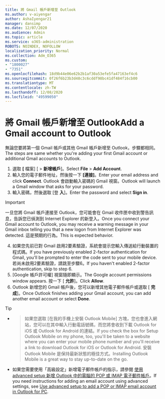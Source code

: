 ```yaml
---
title: 將 Gmail 帳戶新增至 Outlook
ms.author: v-aiyengar
author: AshaIyengar21
manager: dansimp
ms.date: 12/07/2020
ms.audience: Admin
ms.topic: article
ms.service: o365-administration
ROBOTS: NOINDEX, NOFOLLOW
localization_priority: Normal
ms.collection: Adm_O365
ms.custom:
- "1800027"
- "7351"
ms.openlocfilehash: 18d9b44e06e62b2b1af30a53efe5fa47163ef4c6
ms.sourcegitcommit: 0f26f6b23b3d48c3c6cddf98bc41df484f16cb00
ms.translationtype: MT
ms.contentlocale: zh-TW
ms.lasthandoff: 12/08/2020
ms.locfileid: "49599050"
---
```

# <a name="add-a-gmail-account-to-outlook"></a><span data-ttu-id="cad46-102">將 Gmail 帳戶新增至 Outlook</span><span class="sxs-lookup"><span data-stu-id="cad46-102">Add a Gmail account to Outlook</span></span>

<span data-ttu-id="cad46-103">無論您要將第一個 Gmail 帳戶或其他 Gmail 帳戶新增至 Outlook，步驟都相同。</span><span class="sxs-lookup"><span data-stu-id="cad46-103">The steps are same whether you're adding your first Gmail account or additional Gmail accounts to Outlook.</span></span>

1. <span data-ttu-id="cad46-104">選取 **[** 檔案] [  >  **新增帳戶**]。</span><span class="sxs-lookup"><span data-stu-id="cad46-104">Select **File** > **Add Account**.</span></span>
1. <span data-ttu-id="cad46-105">輸入您的電子郵件地址，然後按一下 **[連接]**。</span><span class="sxs-lookup"><span data-stu-id="cad46-105">Enter your email address and click **Connect**.</span></span> <span data-ttu-id="cad46-106">Outlook 會啟動輸入密碼的 Gmail 視窗。</span><span class="sxs-lookup"><span data-stu-id="cad46-106">Outlook will launch a Gmail window that asks for your password.</span></span> 
1. <span data-ttu-id="cad46-107">輸入密碼，然後選取 [登 **入**]。</span><span class="sxs-lookup"><span data-stu-id="cad46-107">Enter the password and select **Sign in**.</span></span>
> [!IMPORTANT]
> <span data-ttu-id="cad46-108">一旦您將 Gmail 帳戶連接至 Outlook，您可能會在 Gmail 收件匣中收到警告訊息，告訴您已偵測到 Internet Explorer 的新登入。</span><span class="sxs-lookup"><span data-stu-id="cad46-108">Once you connect your Gmail account to Outlook, you may receive a warning message in your Gmail inbox telling you that a new logon from Internet Explorer was detected.</span></span> <span data-ttu-id="cad46-109">這是預期的行為。</span><span class="sxs-lookup"><span data-stu-id="cad46-109">This is expected behavior.</span></span>
4. <span data-ttu-id="cad46-110">如果您先前已對 Gmail 啟用2要素驗證，系統會提示您輸入傳送給行動裝置的程式碼。</span><span class="sxs-lookup"><span data-stu-id="cad46-110">If you have previously enabled 2-factor authentication for Gmail, you'll be prompted to enter the code sent to your mobile device.</span></span> <span data-ttu-id="cad46-111">若尚未啟用2要素驗證，請跳至步驟6。</span><span class="sxs-lookup"><span data-stu-id="cad46-111">If you haven't enabled 2-factor authentication, skip to step 6.</span></span>
1. <span data-ttu-id="cad46-112">[Google 帳戶許可權] 視窗隨即顯示。</span><span class="sxs-lookup"><span data-stu-id="cad46-112">The Google account permissions window appears.</span></span> <span data-ttu-id="cad46-113">按一下 [ **允許**]。</span><span class="sxs-lookup"><span data-stu-id="cad46-113">Click **Allow**.</span></span>
1. <span data-ttu-id="cad46-114">Outlook 新增您的 Gmail 帳戶後，您可以新增其他電子郵件帳戶或選取 [ **完成**]。</span><span class="sxs-lookup"><span data-stu-id="cad46-114">Once Outlook finishes adding your Gmail account, you can add another email account or select **Done**.</span></span>
> [!TIP]
- > <span data-ttu-id="cad46-115">如果您選取 [在我的手機上安裝 Outlook Mobile] 方塊，您也會進入網站，您可以在其中輸入行動電話號碼，而您將會收到下載 Outlook for iOS 或 Outlook for Android 的連結。</span><span class="sxs-lookup"><span data-stu-id="cad46-115">If you check the box for Setup Outlook Mobile on my phone, too, you'll be taken to a website where you can enter your mobile phone number and you'll receive a link to download Outlook for iOS or Outlook for Android.</span></span> <span data-ttu-id="cad46-116">安裝 Outlook Mobile 是保持最新狀態的極佳方式。</span><span class="sxs-lookup"><span data-stu-id="cad46-116">Installing Outlook Mobile is a great way to stay up-to-date on the go.</span></span>
- <span data-ttu-id="cad46-117">如果您需要使用「高級設定」新增電子郵件帳戶的指示，請參閱 [使用 advanced setup 新增 Outlook 中的電腦的 POP 或 IMAP 電子郵件帳戶](https://support.microsoft.com/office/change-or-update-email-account-settings-in-outlook-for-windows-560a9065-3c3a-4ec5-a24f-cdb9a8d622a2#bkmk_advanced)。</span><span class="sxs-lookup"><span data-stu-id="cad46-117">If you need instructions for adding an email account using advanced settings, see [Use advanced setup to add a POP or IMAP email account in Outlook for PC](https://support.microsoft.com/office/change-or-update-email-account-settings-in-outlook-for-windows-560a9065-3c3a-4ec5-a24f-cdb9a8d622a2#bkmk_advanced).</span></span>
